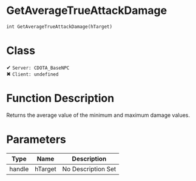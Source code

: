 # GetAverageTrueAttackDamage
```
int GetAverageTrueAttackDamage(hTarget)
```
# Class
✔ `Server: CDOTA_BaseNPC`  
✖ `Client: undefined`  

# Function Description
Returns the average value of the minimum and maximum damage values.
# Parameters
Type|Name|Description
--|--|--
handle|hTarget|No Description Set
